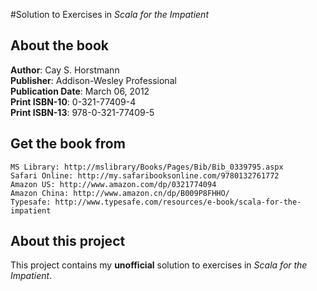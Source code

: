 #Solution to Exercises in *Scala for the Impatient*


## About the book

**Author**: Cay S. Horstmann    
**Publisher**: Addison-Wesley Professional     
**Publication Date**: March 06, 2012    
**Print ISBN-10**: 0-321-77409-4    
**Print ISBN-13**: 978-0-321-77409-5    


## Get the book from     

    MS Library: http://mslibrary/Books/Pages/Bib/Bib_0339795.aspx
    Safari Online: http://my.safaribooksonline.com/9780132761772
    Amazon US: http://www.amazon.com/dp/0321774094
    Amazon China: http://www.amazon.cn/dp/B009P8FHHO/
    Typesafe: http://www.typesafe.com/resources/e-book/scala-for-the-impatient
    

## About this project

This project contains my **unofficial** solution to exercises in *Scala for the Impatient*. 

